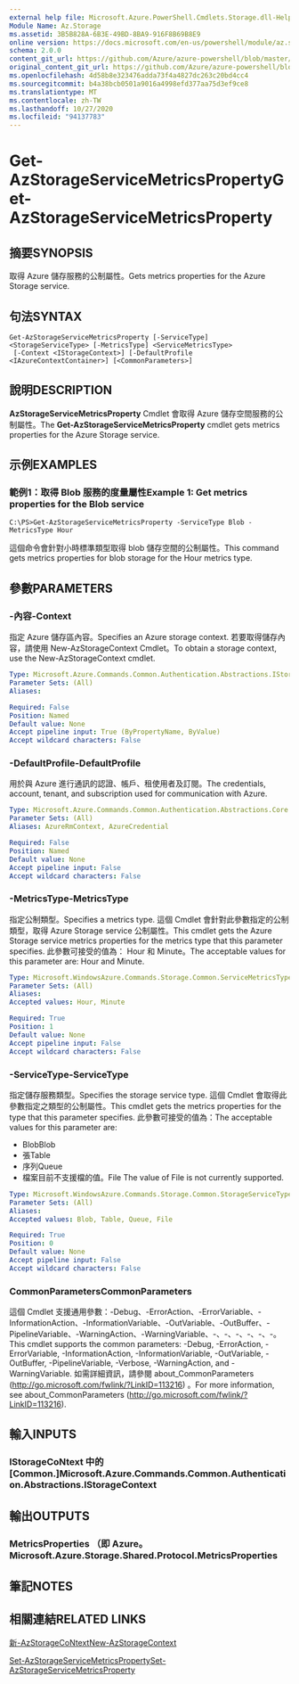 ```yaml
---
external help file: Microsoft.Azure.PowerShell.Cmdlets.Storage.dll-Help.xml
Module Name: Az.Storage
ms.assetid: 3B5B828A-6B3E-49BD-8BA9-916F8B69B8E9
online version: https://docs.microsoft.com/en-us/powershell/module/az.storage/get-azstorageservicemetricsproperty
schema: 2.0.0
content_git_url: https://github.com/Azure/azure-powershell/blob/master/src/Storage/Storage.Management/help/Get-AzStorageServiceMetricsProperty.md
original_content_git_url: https://github.com/Azure/azure-powershell/blob/master/src/Storage/Storage.Management/help/Get-AzStorageServiceMetricsProperty.md
ms.openlocfilehash: 4d58b8e323476adda73f4a4827dc263c20bd4cc4
ms.sourcegitcommit: b4a38bcb0501a9016a4998efd377aa75d3ef9ce8
ms.translationtype: MT
ms.contentlocale: zh-TW
ms.lasthandoff: 10/27/2020
ms.locfileid: "94137783"
---
```

# <span data-ttu-id="5aa74-101">Get-AzStorageServiceMetricsProperty</span><span class="sxs-lookup"><span data-stu-id="5aa74-101">Get-AzStorageServiceMetricsProperty</span></span>

## <span data-ttu-id="5aa74-102">摘要</span><span class="sxs-lookup"><span data-stu-id="5aa74-102">SYNOPSIS</span></span>
<span data-ttu-id="5aa74-103">取得 Azure 儲存服務的公制屬性。</span><span class="sxs-lookup"><span data-stu-id="5aa74-103">Gets metrics properties for the Azure Storage service.</span></span>

## <span data-ttu-id="5aa74-104">句法</span><span class="sxs-lookup"><span data-stu-id="5aa74-104">SYNTAX</span></span>

```
Get-AzStorageServiceMetricsProperty [-ServiceType] <StorageServiceType> [-MetricsType] <ServiceMetricsType>
 [-Context <IStorageContext>] [-DefaultProfile <IAzureContextContainer>] [<CommonParameters>]
```

## <span data-ttu-id="5aa74-105">說明</span><span class="sxs-lookup"><span data-stu-id="5aa74-105">DESCRIPTION</span></span>
<span data-ttu-id="5aa74-106">**AzStorageServiceMetricsProperty** Cmdlet 會取得 Azure 儲存空間服務的公制屬性。</span><span class="sxs-lookup"><span data-stu-id="5aa74-106">The **Get-AzStorageServiceMetricsProperty** cmdlet gets metrics properties for the Azure Storage service.</span></span>

## <span data-ttu-id="5aa74-107">示例</span><span class="sxs-lookup"><span data-stu-id="5aa74-107">EXAMPLES</span></span>

### <span data-ttu-id="5aa74-108">範例1：取得 Blob 服務的度量屬性</span><span class="sxs-lookup"><span data-stu-id="5aa74-108">Example 1: Get metrics properties for the Blob service</span></span>
```
C:\PS>Get-AzStorageServiceMetricsProperty -ServiceType Blob -MetricsType Hour
```

<span data-ttu-id="5aa74-109">這個命令會針對小時標準類型取得 blob 儲存空間的公制屬性。</span><span class="sxs-lookup"><span data-stu-id="5aa74-109">This command gets metrics properties for blob storage for the Hour metrics type.</span></span>

## <span data-ttu-id="5aa74-110">參數</span><span class="sxs-lookup"><span data-stu-id="5aa74-110">PARAMETERS</span></span>

### <span data-ttu-id="5aa74-111">-內容</span><span class="sxs-lookup"><span data-stu-id="5aa74-111">-Context</span></span>
<span data-ttu-id="5aa74-112">指定 Azure 儲存區內容。</span><span class="sxs-lookup"><span data-stu-id="5aa74-112">Specifies an Azure storage context.</span></span>
<span data-ttu-id="5aa74-113">若要取得儲存內容，請使用 New-AzStorageContext Cmdlet。</span><span class="sxs-lookup"><span data-stu-id="5aa74-113">To obtain a storage context, use the New-AzStorageContext cmdlet.</span></span>

```yaml
Type: Microsoft.Azure.Commands.Common.Authentication.Abstractions.IStorageContext
Parameter Sets: (All)
Aliases:

Required: False
Position: Named
Default value: None
Accept pipeline input: True (ByPropertyName, ByValue)
Accept wildcard characters: False
```

### <span data-ttu-id="5aa74-114">-DefaultProfile</span><span class="sxs-lookup"><span data-stu-id="5aa74-114">-DefaultProfile</span></span>
<span data-ttu-id="5aa74-115">用於與 Azure 進行通訊的認證、帳戶、租使用者及訂閱。</span><span class="sxs-lookup"><span data-stu-id="5aa74-115">The credentials, account, tenant, and subscription used for communication with Azure.</span></span>

```yaml
Type: Microsoft.Azure.Commands.Common.Authentication.Abstractions.Core.IAzureContextContainer
Parameter Sets: (All)
Aliases: AzureRmContext, AzureCredential

Required: False
Position: Named
Default value: None
Accept pipeline input: False
Accept wildcard characters: False
```

### <span data-ttu-id="5aa74-116">-MetricsType</span><span class="sxs-lookup"><span data-stu-id="5aa74-116">-MetricsType</span></span>
<span data-ttu-id="5aa74-117">指定公制類型。</span><span class="sxs-lookup"><span data-stu-id="5aa74-117">Specifies a metrics type.</span></span>
<span data-ttu-id="5aa74-118">這個 Cmdlet 會針對此參數指定的公制類型，取得 Azure Storage service 公制屬性。</span><span class="sxs-lookup"><span data-stu-id="5aa74-118">This cmdlet gets the Azure Storage service metrics properties for the metrics type that this parameter specifies.</span></span>
<span data-ttu-id="5aa74-119">此參數可接受的值為： Hour 和 Minute。</span><span class="sxs-lookup"><span data-stu-id="5aa74-119">The acceptable values for this parameter are: Hour and Minute.</span></span>

```yaml
Type: Microsoft.WindowsAzure.Commands.Storage.Common.ServiceMetricsType
Parameter Sets: (All)
Aliases:
Accepted values: Hour, Minute

Required: True
Position: 1
Default value: None
Accept pipeline input: False
Accept wildcard characters: False
```

### <span data-ttu-id="5aa74-120">-ServiceType</span><span class="sxs-lookup"><span data-stu-id="5aa74-120">-ServiceType</span></span>
<span data-ttu-id="5aa74-121">指定儲存服務類型。</span><span class="sxs-lookup"><span data-stu-id="5aa74-121">Specifies the storage service type.</span></span>
<span data-ttu-id="5aa74-122">這個 Cmdlet 會取得此參數指定之類型的公制屬性。</span><span class="sxs-lookup"><span data-stu-id="5aa74-122">This cmdlet gets the metrics properties for the type that this parameter specifies.</span></span>
<span data-ttu-id="5aa74-123">此參數可接受的值為：</span><span class="sxs-lookup"><span data-stu-id="5aa74-123">The acceptable values for this parameter are:</span></span>
- <span data-ttu-id="5aa74-124">Blob</span><span class="sxs-lookup"><span data-stu-id="5aa74-124">Blob</span></span> 
- <span data-ttu-id="5aa74-125">張</span><span class="sxs-lookup"><span data-stu-id="5aa74-125">Table</span></span>
- <span data-ttu-id="5aa74-126">序列</span><span class="sxs-lookup"><span data-stu-id="5aa74-126">Queue</span></span>
- <span data-ttu-id="5aa74-127">檔案目前不支援檔的值。</span><span class="sxs-lookup"><span data-stu-id="5aa74-127">File The value of File is not currently supported.</span></span>

```yaml
Type: Microsoft.WindowsAzure.Commands.Storage.Common.StorageServiceType
Parameter Sets: (All)
Aliases:
Accepted values: Blob, Table, Queue, File

Required: True
Position: 0
Default value: None
Accept pipeline input: False
Accept wildcard characters: False
```

### <span data-ttu-id="5aa74-128">CommonParameters</span><span class="sxs-lookup"><span data-stu-id="5aa74-128">CommonParameters</span></span>
<span data-ttu-id="5aa74-129">這個 Cmdlet 支援通用參數：-Debug、-ErrorAction、-ErrorVariable、-InformationAction、-InformationVariable、-OutVariable、-OutBuffer、-PipelineVariable、-WarningAction、-WarningVariable、-、-、-、-、-、-。</span><span class="sxs-lookup"><span data-stu-id="5aa74-129">This cmdlet supports the common parameters: -Debug, -ErrorAction, -ErrorVariable, -InformationAction, -InformationVariable, -OutVariable, -OutBuffer, -PipelineVariable, -Verbose, -WarningAction, and -WarningVariable.</span></span> <span data-ttu-id="5aa74-130">如需詳細資訊，請參閱 about_CommonParameters (http://go.microsoft.com/fwlink/?LinkID=113216) 。</span><span class="sxs-lookup"><span data-stu-id="5aa74-130">For more information, see about_CommonParameters (http://go.microsoft.com/fwlink/?LinkID=113216).</span></span>

## <span data-ttu-id="5aa74-131">輸入</span><span class="sxs-lookup"><span data-stu-id="5aa74-131">INPUTS</span></span>

### <span data-ttu-id="5aa74-132">IStorageCoNtext 中的 [Common.]</span><span class="sxs-lookup"><span data-stu-id="5aa74-132">Microsoft.Azure.Commands.Common.Authentication.Abstractions.IStorageContext</span></span>

## <span data-ttu-id="5aa74-133">輸出</span><span class="sxs-lookup"><span data-stu-id="5aa74-133">OUTPUTS</span></span>

### <span data-ttu-id="5aa74-134">MetricsProperties （即 Azure。</span><span class="sxs-lookup"><span data-stu-id="5aa74-134">Microsoft.Azure.Storage.Shared.Protocol.MetricsProperties</span></span>

## <span data-ttu-id="5aa74-135">筆記</span><span class="sxs-lookup"><span data-stu-id="5aa74-135">NOTES</span></span>

## <span data-ttu-id="5aa74-136">相關連結</span><span class="sxs-lookup"><span data-stu-id="5aa74-136">RELATED LINKS</span></span>

[<span data-ttu-id="5aa74-137">新-AzStorageCoNtext</span><span class="sxs-lookup"><span data-stu-id="5aa74-137">New-AzStorageContext</span></span>](./New-AzStorageContext.md)

[<span data-ttu-id="5aa74-138">Set-AzStorageServiceMetricsProperty</span><span class="sxs-lookup"><span data-stu-id="5aa74-138">Set-AzStorageServiceMetricsProperty</span></span>](./Set-AzStorageServiceMetricsProperty.md)


